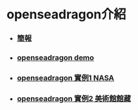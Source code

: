 # openseadragon介紹

* ### [簡報](https://docs.google.com/presentation/d/1Fwy8sCR3zq2gpBxo-zwzFXNl4JGorslSH7fL80tHRSk/edit?usp=sharing)

* ### [openseadragon demo](https://yu8653.github.io/openseadragon-demo/)

* ### [openseadragon 實例1 NASA](https://esahubble.org/images/heic1502a/)

* ### [openseadragon 實例2 美術館館藏](https://www.theleidencollection.com/artwork/david-and-uriah/)
